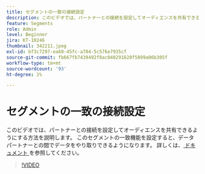 ```yaml
---
title: セグメントの一致の接続設定
description: このビデオでは、パートナーとの接続を設定してオーディエンスを共有できるようにする方法を説明します。 このセグメントの一致機能の設定後、...（説明は 60 ～ 160 文字にする必要があります）
feature: Segments
role: Admin
level: Beginner
jira: KT-10246
thumbnail: 342211.jpeg
exl-id: bf3c7297-ea60-45fc-a784-5c576e7935cf
source-git-commit: fb667fb7439492f8ac040291820f5899a06b305f
workflow-type: tm+mt
source-wordcount: '93'
ht-degree: 1%

---
```


# セグメントの一致の接続設定

このビデオでは、パートナーとの接続を設定してオーディエンスを共有できるようにする方法を説明します。 このセグメントの一致機能を設定すると、データパートナーとの間でデータをやり取りできるようになります。 詳しくは、[ ドキュメント ](https://experienceleague.adobe.com/docs/experience-platform/segmentation/ui/segment-match/overview.html?lang=ja) を参照してください。

>[!VIDEO](https://video.tv.adobe.com/v/346353/?learn=on&enablevpops&captions=jpn)
